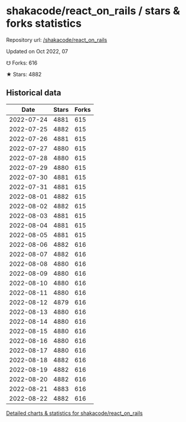 # shakacode/react_on_rails / stars & forks statistics

Repository url: [/shakacode/react_on_rails](https://github.com/shakacode/react_on_rails)

Updated on Oct 2022, 07

☋ Forks: 616

★ Stars: 4882

## Historical data
| Date | Stars | Forks |
|------|-------|-------|
| 2022-07-24 | 4881 | 615 | 
| 2022-07-25 | 4882 | 615 | 
| 2022-07-26 | 4881 | 615 | 
| 2022-07-27 | 4880 | 615 | 
| 2022-07-28 | 4880 | 615 | 
| 2022-07-29 | 4880 | 615 | 
| 2022-07-30 | 4881 | 615 | 
| 2022-07-31 | 4881 | 615 | 
| 2022-08-01 | 4882 | 615 | 
| 2022-08-02 | 4882 | 615 | 
| 2022-08-03 | 4881 | 615 | 
| 2022-08-04 | 4881 | 615 | 
| 2022-08-05 | 4881 | 615 | 
| 2022-08-06 | 4882 | 616 | 
| 2022-08-07 | 4882 | 616 | 
| 2022-08-08 | 4880 | 616 | 
| 2022-08-09 | 4880 | 616 | 
| 2022-08-10 | 4880 | 616 | 
| 2022-08-11 | 4880 | 616 | 
| 2022-08-12 | 4879 | 616 | 
| 2022-08-13 | 4880 | 616 | 
| 2022-08-14 | 4880 | 616 | 
| 2022-08-15 | 4880 | 616 | 
| 2022-08-16 | 4880 | 616 | 
| 2022-08-17 | 4880 | 616 | 
| 2022-08-18 | 4882 | 616 | 
| 2022-08-19 | 4882 | 616 | 
| 2022-08-20 | 4882 | 616 | 
| 2022-08-21 | 4883 | 616 | 
| 2022-08-22 | 4882 | 616 | 


[Detailed charts & statistics for shakacode/react_on_rails](https://reviewgithub.com/rep/shakacode/react_on_rails)
